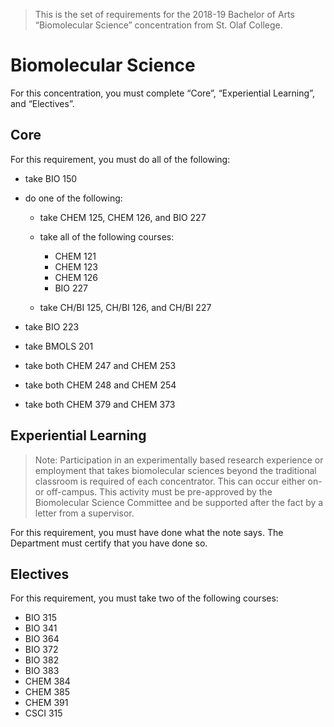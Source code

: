 > This is the set of requirements for the 2018-19 Bachelor of Arts “Biomolecular
> Science” concentration from St. Olaf College.

# Biomolecular Science
For this concentration, you must complete “Core”, “Experiential Learning”, and “Electives”.

## Core
For this requirement, you must do all of the following:

- take BIO 150
- do one of the following:
  
  - take CHEM 125, CHEM 126, and BIO 227
  - take all of the following courses:
    
    - CHEM 121
    - CHEM 123
    - CHEM 126
    - BIO 227
  - take CH/BI 125, CH/BI 126, and CH/BI 227
- take BIO 223
- take BMOLS 201
- take both CHEM 247 and CHEM 253
- take both CHEM 248 and CHEM 254
- take both CHEM 379 and CHEM 373


## Experiential Learning
> Note: Participation in an experimentally based research experience or
> employment that takes biomolecular sciences beyond the traditional classroom
> is required of each concentrator. This can occur either on- or off-campus.
> This activity must be pre-approved by the Biomolecular Science Committee and
> be supported after the fact by a letter from a supervisor.

For this requirement, you must have done what the note says. The Department must
certify that you have done so.

## Electives
For this requirement, you must take two of the following courses:

- BIO 315
- BIO 341
- BIO 364
- BIO 372
- BIO 382
- BIO 383
- CHEM 384
- CHEM 385
- CHEM 391
- CSCI 315


